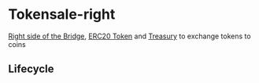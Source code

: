 # Tokensale-right

[Right side of the Bridge]("./blob/master/bridge-right.sol"), [ERC20 Token](https://github.com/oraclesorg/treasury/blob/master/contracts/OraclesToken.sol) and [Treasury](https://github.com/oraclesorg/treasury/blob/master/contracts/Treasury.sol) to exchange tokens to coins

## Lifecycle


